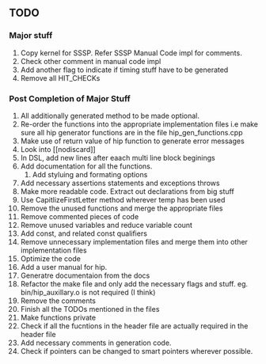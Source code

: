 ## TODO

### Major stuff

1. Copy kernel for SSSP. Refer SSSP Manual Code impl for comments.  
2. Check other comment in manual code impl
3. Add another flag to indicate if timing stuff have to be generated
4. Remove all HIT_CHECKs


### Post Completion of Major Stuff

1. All additionally generated method to be made optional.
1. Re-order the functions into the appropriate implementation files i.e make sure all hip generator functions are in the file hip_gen_functions.cpp
1. Make use of return value of hip function to generate error messages
1. Look into [[nodiscard]]
1. In DSL, add new lines after eaach multi line block beginings
2. Add documentation for all the functions.
    1. Add styluing and formating options
3. Add necessary assertions statements and exceptions throws
3. Make more readable code. Extract out declarations from big stuff
4. Use CapitlizeFirstLetter method wherever temp has been used
3. Remove the unused functions and merge the appropriate files
2. Remove commented pieces of code
3. Remove unused variables and reduce variable count
4. Add const, and related const qualifiers
4. Remove unnecessary implementation files and merge them into other implementation files
5. Optimize the code 
6. Add a user manual for hip.
7. Generatre documentaion from the docs
8. Refactor the make file and only add the necessary flags and stuff. eg. bin/hip_auxillary.o is not required (I think)
9. Remove the comments
10. Finish all the TODOs mentioned in the files
11. Make functions private
10. Check if all the fucntions in the header file are actually required in the header file
1. Add necessary comments in generation code.
2. Check if pointers can be changed to smart pointers wherever possible.